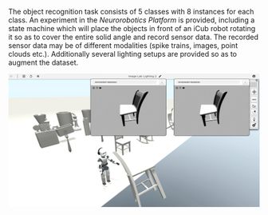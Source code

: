The object recognition task consists of 5 classes with 8 instances for each class. An experiment in the
*Neurorobotics Platform* is provided, including a state machine which will place the objects in front of
an iCub robot rotating it so as to cover the entire solid angle and record sensor data.
The recorded sensor data may be of different modalities (spike trains, images, point clouds etc.).
Additionally several lighting setups are provided so as to augment the dataset.

![Experiment](https://raw.githubusercontent.com/JeanElsner/nrp-object-recognition/master/Experiments/object-recognition/object-recognition.png)
